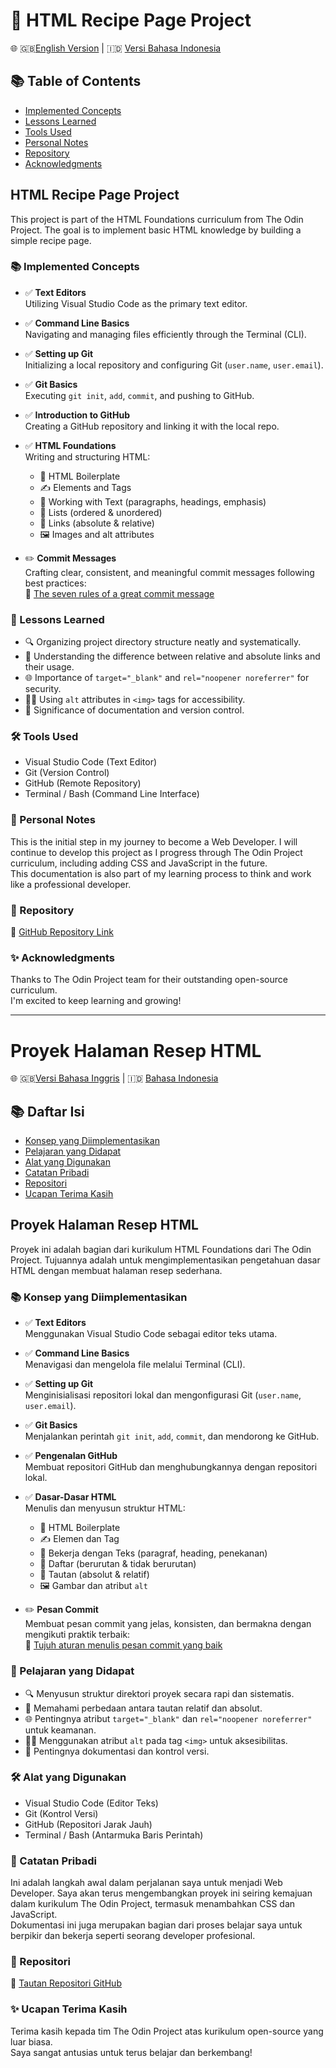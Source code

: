 # 🍳 HTML Recipe Page Project

🌐 🇬🇧[English Version](#html-recipe-page-project) | 🇮🇩 [Versi Bahasa Indonesia](#proyek-halaman-resep-html)

## 📚 Table of Contents

- [Implemented Concepts](#implemented-concepts)
- [Lessons Learned](#lessons-learned)
- [Tools Used](#tools-used)
- [Personal Notes](#personal-notes)
- [Repository](#repository)
- [Acknowledgments](#acknowledgments)

## HTML Recipe Page Project

This project is part of the HTML Foundations curriculum from The Odin Project. The goal is to implement basic HTML knowledge by building a simple recipe page.

### 📚 Implemented Concepts

- ✅ **Text Editors**  
  Utilizing Visual Studio Code as the primary text editor.

- ✅ **Command Line Basics**  
  Navigating and managing files efficiently through the Terminal (CLI).

- ✅ **Setting up Git**  
  Initializing a local repository and configuring Git (`user.name`, `user.email`).

- ✅ **Git Basics**  
  Executing `git init`, `add`, `commit`, and pushing to GitHub.

- ✅ **Introduction to GitHub**  
  Creating a GitHub repository and linking it with the local repo.

- ✅ **HTML Foundations**  
  Writing and structuring HTML:
  - 📄 HTML Boilerplate
  - ✍️ Elements and Tags
  - 📝 Working with Text (paragraphs, headings, emphasis)
  - 🔢 Lists (ordered & unordered)
  - 🔗 Links (absolute & relative)
  - 🖼️ Images and alt attributes

- ✏️ **Commit Messages**  
  Crafting clear, consistent, and meaningful commit messages following best practices:  
  🔗 [The seven rules of a great commit message](https://cbea.ms/git-commit/)

### 🧠 Lessons Learned

- 🔍 Organizing project directory structure neatly and systematically.
- 📎 Understanding the difference between relative and absolute links and their usage.
- 🌐 Importance of `target="_blank"` and `rel="noopener noreferrer"` for security.
- 🧑‍🦯 Using `alt` attributes in `<img>` tags for accessibility.
- 📌 Significance of documentation and version control.

### 🛠️ Tools Used

- Visual Studio Code (Text Editor)
- Git (Version Control)
- GitHub (Remote Repository)
- Terminal / Bash (Command Line Interface)

### 📌 Personal Notes

This is the initial step in my journey to become a Web Developer. I will continue to develop this project as I progress through The Odin Project curriculum, including adding CSS and JavaScript in the future.  
This documentation is also part of my learning process to think and work like a professional developer.

### 🔗 Repository

🔗 [GitHub Repository Link](https://github.com/bRezha/The-odin-project/tree/main/html-basic/html-project/odin-recipes)

### ✨ Acknowledgments

Thanks to The Odin Project team for their outstanding open-source curriculum.  
I'm excited to keep learning and growing!

---

# Proyek Halaman Resep HTML

🌐 🇬🇧[Versi Bahasa Inggris](#html-recipe-page-project) | 🇮🇩 [Bahasa Indonesia](#proyek-halaman-resep-html)

## 📚 Daftar Isi

- [Konsep yang Diimplementasikan](#konsep-yang-diimplementasikan)
- [Pelajaran yang Didapat](#pelajaran-yang-didapat)
- [Alat yang Digunakan](#alat-yang-digunakan)
- [Catatan Pribadi](#catatan-pribadi)
- [Repositori](#repositori)
- [Ucapan Terima Kasih](#ucapan-terima-kasih)

## Proyek Halaman Resep HTML

Proyek ini adalah bagian dari kurikulum HTML Foundations dari The Odin Project. Tujuannya adalah untuk mengimplementasikan pengetahuan dasar HTML dengan membuat halaman resep sederhana.

### 📚 Konsep yang Diimplementasikan

- ✅ **Text Editors**  
  Menggunakan Visual Studio Code sebagai editor teks utama.

- ✅ **Command Line Basics**  
  Menavigasi dan mengelola file melalui Terminal (CLI).

- ✅ **Setting up Git**  
  Menginisialisasi repositori lokal dan mengonfigurasi Git (`user.name`, `user.email`).

- ✅ **Git Basics**  
  Menjalankan perintah `git init`, `add`, `commit`, dan mendorong ke GitHub.

- ✅ **Pengenalan GitHub**  
  Membuat repositori GitHub dan menghubungkannya dengan repositori lokal.

- ✅ **Dasar-Dasar HTML**  
  Menulis dan menyusun struktur HTML:
  - 📄 HTML Boilerplate
  - ✍️ Elemen dan Tag
  - 📝 Bekerja dengan Teks (paragraf, heading, penekanan)
  - 🔢 Daftar (berurutan & tidak berurutan)
  - 🔗 Tautan (absolut & relatif)
  - 🖼️ Gambar dan atribut `alt`

- ✏️ **Pesan Commit**  
  Membuat pesan commit yang jelas, konsisten, dan bermakna dengan mengikuti praktik terbaik:  
  🔗 [Tujuh aturan menulis pesan commit yang baik](https://cbea.ms/git-commit/)

### 🧠 Pelajaran yang Didapat

- 🔍 Menyusun struktur direktori proyek secara rapi dan sistematis.
- 📎 Memahami perbedaan antara tautan relatif dan absolut.
- 🌐 Pentingnya atribut `target="_blank"` dan `rel="noopener noreferrer"` untuk keamanan.
- 🧑‍🦯 Menggunakan atribut `alt` pada tag `<img>` untuk aksesibilitas.
- 📌 Pentingnya dokumentasi dan kontrol versi.

### 🛠️ Alat yang Digunakan

- Visual Studio Code (Editor Teks)
- Git (Kontrol Versi)
- GitHub (Repositori Jarak Jauh)
- Terminal / Bash (Antarmuka Baris Perintah)

### 📌 Catatan Pribadi

Ini adalah langkah awal dalam perjalanan saya untuk menjadi Web Developer. Saya akan terus mengembangkan proyek ini seiring kemajuan dalam kurikulum The Odin Project, termasuk menambahkan CSS dan JavaScript.  
Dokumentasi ini juga merupakan bagian dari proses belajar saya untuk berpikir dan bekerja seperti seorang developer profesional.

### 🔗 Repositori

🔗 [Tautan Repositori GitHub](https://github.com/bRezha/The-odin-project/tree/main/html-basic/html-project/odin-recipes)

### ✨ Ucapan Terima Kasih

Terima kasih kepada tim The Odin Project atas kurikulum open-source yang luar biasa.  
Saya sangat antusias untuk terus belajar dan berkembang!
